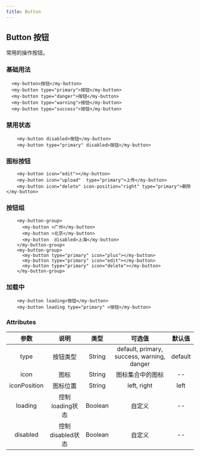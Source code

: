 ```yaml
---
title: Button 
---
```

## Button 按钮

常用的操作按钮。

### 基础用法

<ClientOnly>
  <button-demos-1></button-demos-1>
</ClientOnly>

```vue
  <my-button>按钮</my-button>
  <my-button type="primary">按钮</my-button>
  <my-button type="danger">按钮</my-button>
  <my-button type="warning">按钮</my-button>
  <my-button type="success">按钮</my-button>
```

### 禁用状态

<ClientOnly>
  <button-demos-2></button-demos-2>
</ClientOnly>

```vue
    <my-button disabled>按钮</my-button>
    <my-button type="primary" disabled>按钮</my-button>
```

### 图标按钮
<ClientOnly>
  <button-demos-3></button-demos-3>
</ClientOnly>

```vue
    <my-button icon="edit"></my-button>
    <my-button icon="upload"  type="primary">上传</my-button>
    <my-button icon="delete" icon-position="right" type="primary">删除</my-button>
```

### 按钮组
<ClientOnly>
  <button-demos-4></button-demos-4>
</ClientOnly>

```vue
    <my-button-group>
      <my-button >广州</my-button>
      <my-button >北京</my-button>
      <my-button  disabled>上海</my-button>
    </my-button-group>
    <my-button-group>
      <my-button type="primary" icon="plus"></my-button>
      <my-button type="primary" icon="edit"></my-button>
      <my-button type="primary" icon="delete"></my-button>
    </my-button-group>
```

### 加载中

<ClientOnly>
  <button-demos-5></button-demos-5>
</ClientOnly>

```vue
    <my-button loading>按钮</my-button>
    <my-button loading type="primary" >按钮</my-button>
```

### Attributes
|参数| 说明 |  类型  | 可选值 | 默认值 |
| :-------------: |:-------------:| :-----:|:-----:|:-----:|
| type | 按钮类型 |    String | default, primary, success, warning, danger | default
| icon | 图标 |    String | 图标集合中的图标 | -- 
| iconPosition | 图标位置 |    String | left, right | left
|loading|控制loading状态|Boolean|自定义 |--
|disabled|控制disabled状态|Boolean|自定义 |--
